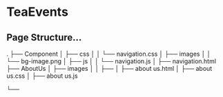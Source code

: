 # TeaEvents
## Page Structure...
.
├── Component
│   ├── css
│   │   └── navigation.css
│   ├── images
│   │   └── bg-image.png
│   ├── js
│   │   └── navigation.js
│   ├── navigation.html
├── AboutUs
│   ├── images
│   │   ├──
│   ├── about us.html
│   ├── about us.css
│   ├── about us.js




└──
